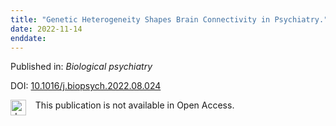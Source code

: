 ```yaml
---
title: "Genetic Heterogeneity Shapes Brain Connectivity in Psychiatry."
date: 2022-11-14
enddate:
---
```


Published in: *Biological psychiatry*

DOI: [10.1016/j.biopsych.2022.08.024](https://doi.org/10.1016/j.biopsych.2022.08.024)

<img src="https://upload.wikimedia.org/wikipedia/commons/thumb/0/0e/Closed_Access_logo_transparent.svg/1200px-Closed_Access_logo_transparent.svg.png" alt="drawing" width="25" align="left"/> &nbsp;&nbsp;&nbsp;This publication is not available in Open Access.


